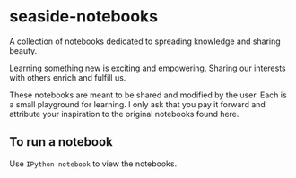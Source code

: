 seaside-notebooks
=================

A collection of notebooks dedicated to spreading knowledge and sharing beauty.

Learning something new is exciting and empowering. Sharing our interests with others enrich and fulfill us.

These notebooks are meant to be shared and modified by the user. Each is a small playground for learning. I only ask
that you pay it forward and attribute your inspiration to the original notebooks found here.

To run a notebook
-----------------
Use `IPython notebook` to view the notebooks. 




